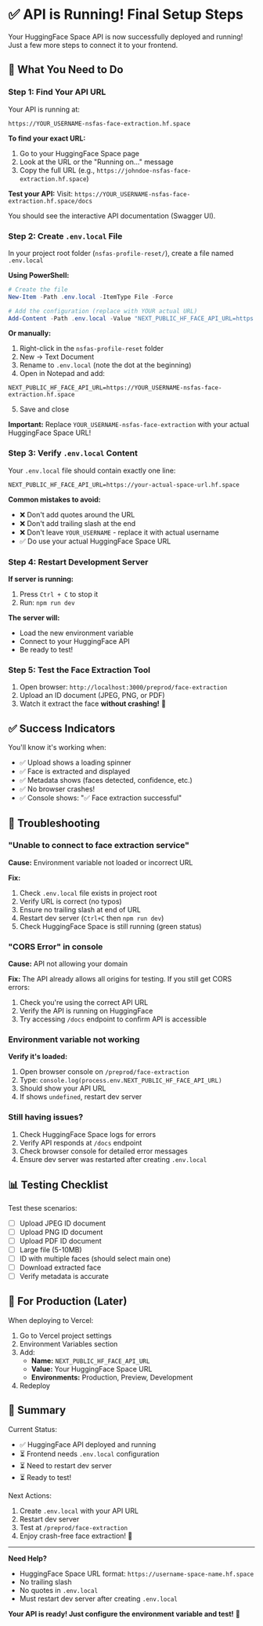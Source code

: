 # ✅ API is Running! Final Setup Steps

Your HuggingFace Space API is now successfully deployed and running! Just a few more steps to connect it to your frontend.

## 🎯 What You Need to Do

### Step 1: Find Your API URL

Your API is running at:
```
https://YOUR_USERNAME-nsfas-face-extraction.hf.space
```

**To find your exact URL:**
1. Go to your HuggingFace Space page
2. Look at the URL or the "Running on..." message
3. Copy the full URL (e.g., `https://johndoe-nsfas-face-extraction.hf.space`)

**Test your API:**
Visit: `https://YOUR_USERNAME-nsfas-face-extraction.hf.space/docs`

You should see the interactive API documentation (Swagger UI).

### Step 2: Create `.env.local` File

In your project root folder (`nsfas-profile-reset/`), create a file named `.env.local`

**Using PowerShell:**
```powershell
# Create the file
New-Item -Path .env.local -ItemType File -Force

# Add the configuration (replace with YOUR actual URL)
Add-Content -Path .env.local -Value "NEXT_PUBLIC_HF_FACE_API_URL=https://YOUR_USERNAME-nsfas-face-extraction.hf.space"
```

**Or manually:**
1. Right-click in the `nsfas-profile-reset` folder
2. New → Text Document
3. Rename to `.env.local` (note the dot at the beginning)
4. Open in Notepad and add:
```
NEXT_PUBLIC_HF_FACE_API_URL=https://YOUR_USERNAME-nsfas-face-extraction.hf.space
```
5. Save and close

**Important:** Replace `YOUR_USERNAME-nsfas-face-extraction` with your actual HuggingFace Space URL!

### Step 3: Verify `.env.local` Content

Your `.env.local` file should contain exactly one line:
```
NEXT_PUBLIC_HF_FACE_API_URL=https://your-actual-space-url.hf.space
```

**Common mistakes to avoid:**
- ❌ Don't add quotes around the URL
- ❌ Don't add trailing slash at the end
- ❌ Don't leave `YOUR_USERNAME` - replace it with actual username
- ✅ Do use your actual HuggingFace Space URL

### Step 4: Restart Development Server

**If server is running:**
1. Press `Ctrl + C` to stop it
2. Run: `npm run dev`

**The server will:**
- Load the new environment variable
- Connect to your HuggingFace API
- Be ready to test!

### Step 5: Test the Face Extraction Tool

1. Open browser: `http://localhost:3000/preprod/face-extraction`
2. Upload an ID document (JPEG, PNG, or PDF)
3. Watch it extract the face **without crashing!** 🎉

## ✅ Success Indicators

You'll know it's working when:
- ✅ Upload shows a loading spinner
- ✅ Face is extracted and displayed
- ✅ Metadata shows (faces detected, confidence, etc.)
- ✅ No browser crashes!
- ✅ Console shows: "✅ Face extraction successful"

## 🐛 Troubleshooting

### "Unable to connect to face extraction service"
**Cause:** Environment variable not loaded or incorrect URL

**Fix:**
1. Check `.env.local` file exists in project root
2. Verify URL is correct (no typos)
3. Ensure no trailing slash at end of URL
4. Restart dev server (`Ctrl+C` then `npm run dev`)
5. Check HuggingFace Space is still running (green status)

### "CORS Error" in console
**Cause:** API not allowing your domain

**Fix:** The API already allows all origins for testing. If you still get CORS errors:
1. Check you're using the correct API URL
2. Verify the API is running on HuggingFace
3. Try accessing `/docs` endpoint to confirm API is accessible

### Environment variable not working
**Verify it's loaded:**
1. Open browser console on `/preprod/face-extraction`
2. Type: `console.log(process.env.NEXT_PUBLIC_HF_FACE_API_URL)`
3. Should show your API URL
4. If shows `undefined`, restart dev server

### Still having issues?
1. Check HuggingFace Space logs for errors
2. Verify API responds at `/docs` endpoint
3. Check browser console for detailed error messages
4. Ensure dev server was restarted after creating `.env.local`

## 📊 Testing Checklist

Test these scenarios:
- [ ] Upload JPEG ID document
- [ ] Upload PNG ID document
- [ ] Upload PDF ID document
- [ ] Large file (5-10MB)
- [ ] ID with multiple faces (should select main one)
- [ ] Download extracted face
- [ ] Verify metadata is accurate

## 🚀 For Production (Later)

When deploying to Vercel:
1. Go to Vercel project settings
2. Environment Variables section
3. Add:
   - **Name:** `NEXT_PUBLIC_HF_FACE_API_URL`
   - **Value:** Your HuggingFace Space URL
   - **Environments:** Production, Preview, Development
4. Redeploy

## 📝 Summary

Current Status:
- ✅ HuggingFace API deployed and running
- ⏳ Frontend needs `.env.local` configuration
- ⏳ Need to restart dev server
- ⏳ Ready to test!

Next Actions:
1. Create `.env.local` with your API URL
2. Restart dev server
3. Test at `/preprod/face-extraction`
4. Enjoy crash-free face extraction! 🎉

---

**Need Help?**
- HuggingFace Space URL format: `https://username-space-name.hf.space`
- No trailing slash
- No quotes in `.env.local`
- Must restart dev server after creating `.env.local`

**Your API is ready! Just configure the environment variable and test!** 🚀


